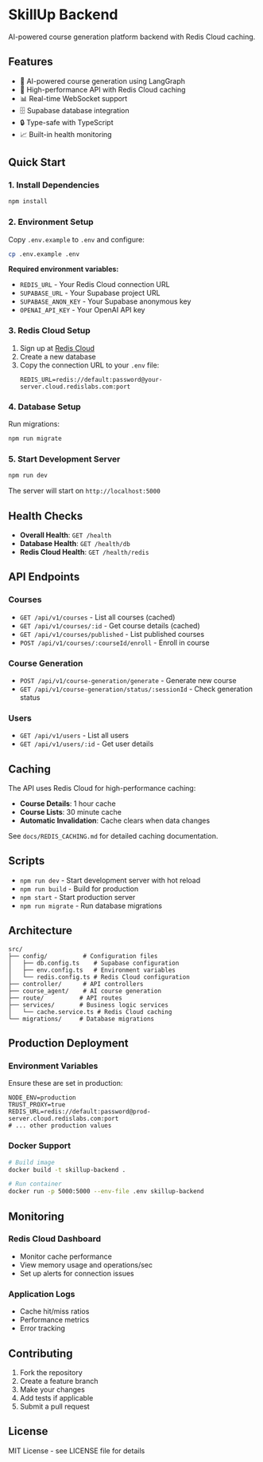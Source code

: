 # SkillUp Backend

AI-powered course generation platform backend with Redis Cloud caching.

## Features

- 🤖 AI-powered course generation using LangGraph
- 🚀 High-performance API with Redis Cloud caching
- 📊 Real-time WebSocket support
- 🗄️ Supabase database integration
- 🔒 Type-safe with TypeScript
- 📈 Built-in health monitoring

## Quick Start

### 1. Install Dependencies

```bash
npm install
```

### 2. Environment Setup

Copy `.env.example` to `.env` and configure:

```bash
cp .env.example .env
```

**Required environment variables:**
- `REDIS_URL` - Your Redis Cloud connection URL
- `SUPABASE_URL` - Your Supabase project URL
- `SUPABASE_ANON_KEY` - Your Supabase anonymous key
- `OPENAI_API_KEY` - Your OpenAI API key

### 3. Redis Cloud Setup

1. Sign up at [Redis Cloud](https://redis.com/try-free/)
2. Create a new database
3. Copy the connection URL to your `.env` file:
   ```env
   REDIS_URL=redis://default:password@your-server.cloud.redislabs.com:port
   ```

### 4. Database Setup

Run migrations:
```bash
npm run migrate
```

### 5. Start Development Server

```bash
npm run dev
```

The server will start on `http://localhost:5000`

## Health Checks

- **Overall Health**: `GET /health`
- **Database Health**: `GET /health/db` 
- **Redis Cloud Health**: `GET /health/redis`

## API Endpoints

### Courses
- `GET /api/v1/courses` - List all courses (cached)
- `GET /api/v1/courses/:id` - Get course details (cached)
- `GET /api/v1/courses/published` - List published courses
- `POST /api/v1/courses/:courseId/enroll` - Enroll in course

### Course Generation
- `POST /api/v1/course-generation/generate` - Generate new course
- `GET /api/v1/course-generation/status/:sessionId` - Check generation status

### Users
- `GET /api/v1/users` - List all users
- `GET /api/v1/users/:id` - Get user details

## Caching

The API uses Redis Cloud for high-performance caching:

- **Course Details**: 1 hour cache
- **Course Lists**: 30 minute cache  
- **Automatic Invalidation**: Cache clears when data changes

See `docs/REDIS_CACHING.md` for detailed caching documentation.

## Scripts

- `npm run dev` - Start development server with hot reload
- `npm run build` - Build for production
- `npm start` - Start production server
- `npm run migrate` - Run database migrations

## Architecture

```
src/
├── config/          # Configuration files
│   ├── db.config.ts    # Supabase configuration
│   ├── env.config.ts   # Environment variables
│   └── redis.config.ts # Redis Cloud configuration
├── controller/      # API controllers
├── course_agent/    # AI course generation
├── route/          # API routes
├── services/       # Business logic services
│   └── cache.service.ts # Redis Cloud caching
└── migrations/     # Database migrations
```

## Production Deployment

### Environment Variables

Ensure these are set in production:

```env
NODE_ENV=production
TRUST_PROXY=true
REDIS_URL=redis://default:password@prod-server.cloud.redislabs.com:port
# ... other production values
```

### Docker Support

```bash
# Build image
docker build -t skillup-backend .

# Run container
docker run -p 5000:5000 --env-file .env skillup-backend
```

## Monitoring

### Redis Cloud Dashboard
- Monitor cache performance
- View memory usage and operations/sec
- Set up alerts for connection issues

### Application Logs
- Cache hit/miss ratios
- Performance metrics
- Error tracking

## Contributing

1. Fork the repository
2. Create a feature branch
3. Make your changes
4. Add tests if applicable
5. Submit a pull request

## License

MIT License - see LICENSE file for details 